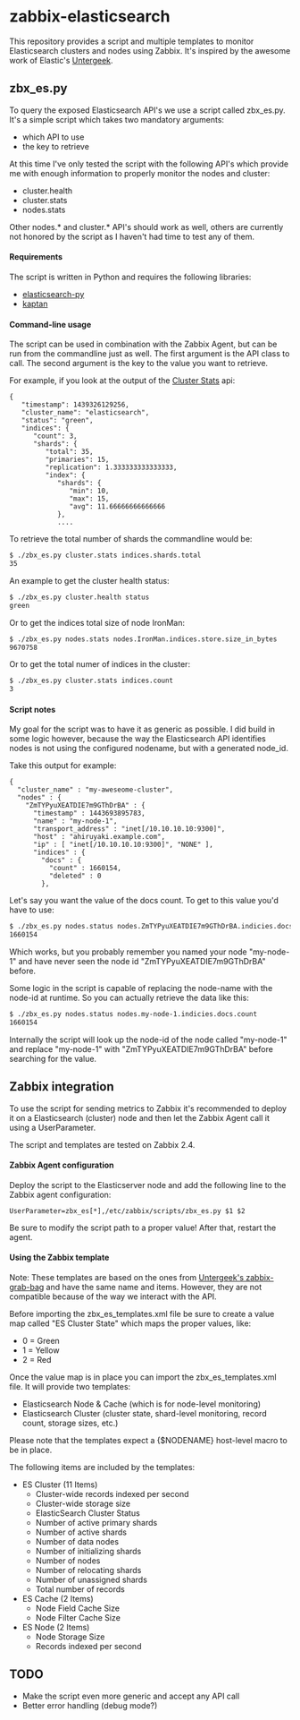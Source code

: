 # zabbix-elasticsearch

This repository provides a script and multiple templates to monitor Elasticsearch clusters and nodes using Zabbix. It's inspired by the awesome work of Elastic's [Untergeek](https://github.com/untergeek/zabbix-grab-bag/tree/master/Elasticsearch).

## zbx_es.py
To query the exposed Elasticsearch API's we use a script called zbx_es.py. It's a simple script which takes two mandatory arguments:
 - which API to use
 - the key to retrieve

At this time I've only tested the script with the following API's which provide me with enough information to properly monitor the nodes and cluster:
  - cluster.health
  - cluster.stats
  - nodes.stats
 
Other nodes.* and cluster.* API's should work as well, others are currently not honored by the script as I haven't had time to test any of them. 

#### Requirements
The script is written in Python and requires the following libraries:
  - [elasticsearch-py](https://www.elastic.co/guide/en/elasticsearch/client/python-api/current/index.html)
  - [kaptan](https://github.com/emre/kaptan)
 
#### Command-line usage
The script can be used in combination with the Zabbix Agent, but can be run from the commandline just as well. The first argument is the API class to call. The second argument is the key to the value you want to retrieve.

For example, if you look at the output of the [Cluster Stats](https://www.elastic.co/guide/en/elasticsearch/reference/2.0/cluster-stats.html) api:

```
{
   "timestamp": 1439326129256,
   "cluster_name": "elasticsearch",
   "status": "green",
   "indices": {
      "count": 3,
      "shards": {
         "total": 35,
         "primaries": 15,
         "replication": 1.333333333333333,
         "index": {
            "shards": {
               "min": 10,
               "max": 15,
               "avg": 11.66666666666666
            },
            ....
```

To retrieve the total number of shards the commandline would be:

```sh
$ ./zbx_es.py cluster.stats indices.shards.total
35
```

An example to get the cluster health status:
```sh
$ ./zbx_es.py cluster.health status
green
```
Or to get the indices total size of node IronMan:
```sh
$ ./zbx_es.py nodes.stats nodes.IronMan.indices.store.size_in_bytes
9670758
```
Or to get the total numer of indices in the cluster:

```sh
$ ./zbx_es.py cluster.stats indices.count
3
```
#### Script notes
My goal for the script was to have it as generic as possible. I did build in some logic however, because the way the Elasticsearch API identifies nodes is not using the configured nodename, but with a generated node_id. 

Take this output for example:

```
{
  "cluster_name" : "my-aweseome-cluster",
  "nodes" : {
    "ZmTYPyuXEATDIE7m9GThDrBA" : {
      "timestamp" : 1443693895783,
      "name" : "my-node-1",
      "transport_address" : "inet[/10.10.10.10:9300]",
      "host" : "ahiruyaki.example.com",
      "ip" : [ "inet[/10.10.10.10:9300]", "NONE" ],
      "indices" : {
        "docs" : {
          "count" : 1660154,
          "deleted" : 0
        },
```
Let's say you want the value of the docs count. To get to this value you'd have to use:
```sh
$ ./zbx_es.py nodes.status nodes.ZmTYPyuXEATDIE7m9GThDrBA.indicies.docs.count
1660154
```
Which works, but you probably remember you named your node "my-node-1" and have never seen the node id "ZmTYPyuXEATDIE7m9GThDrBA" before.

Some logic in the script is capable of replacing the node-name with the node-id at runtime. So you can actually retrieve the data like this:

```sh
$ ./zbx_es.py nodes.status nodes.my-node-1.indicies.docs.count
1660154
```
Internally the script will look up the node-id of the node called "my-node-1" and replace "my-node-1" with "ZmTYPyuXEATDIE7m9GThDrBA" before searching for the value. 

## Zabbix integration
To use the script for sending metrics to Zabbix it's recommended to deploy it on a Elasticsearch (cluster) node and then let the Zabbix Agent call it using a UserParameter.

The script and templates are tested on Zabbix 2.4.

#### Zabbix Agent configuration
Deploy the script to the Elasticserver node and add the following line to the Zabbix agent configuration:
````
UserParameter=zbx_es[*],/etc/zabbix/scripts/zbx_es.py $1 $2
````
Be sure to modify the script path to a proper value! After that, restart the agent.
#### Using the Zabbix template
Note: These templates are based on the ones from [Untergeek's zabbix-grab-bag](https://github.com/untergeek/zabbix-grab-bag) and have the same name and items. However, they are not compatible because of the way we interact with the API.

Before importing the zbx_es_templates.xml file be sure to create a value map called "ES Cluster State" which maps the proper values, like:
  - 0 = Green
  - 1 = Yellow
  - 2 = Red
  
Once the value map is in place you can import the zbx_es_templates.xml file. It will provide two templates:
- Elasticsearch Node & Cache (which is for node-level monitoring)
- Elasticsearch Cluster (cluster state, shard-level monitoring, record count, storage sizes, etc.)

Please note that the templates expect a {$NODENAME} host-level macro to be in place.

The following items are included by the templates:

* ES Cluster (11 Items)
  - Cluster-wide records indexed per second
  - Cluster-wide storage size
  - ElasticSearch Cluster Status
  - Number of active primary shards
  - Number of active shards
  - Number of data nodes
  - Number of initializing shards
  - Number of nodes
  - Number of relocating shards
  - Number of unassigned shards
  - Total number of records
* ES Cache (2 Items)
  - Node Field Cache Size
  - Node Filter Cache Size
* ES Node (2 Items)
  - Node Storage Size
  - Records indexed per second

## TODO
  - Make the script even more generic and accept any API call
  - Better error handling (debug mode?)
